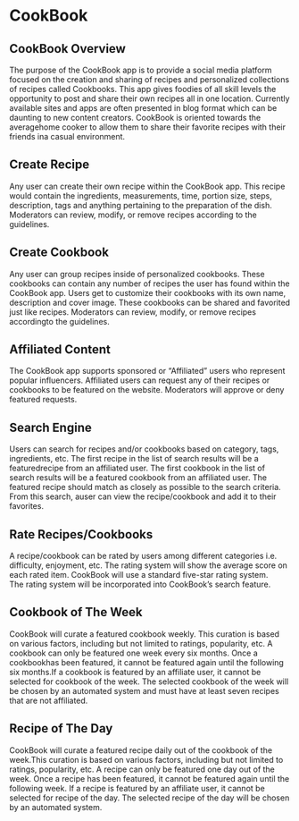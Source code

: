 # CookBook

## CookBook Overview
The purpose of the CookBook app is to provide a social media platform focused on the creation and sharing of recipes and personalized collections of recipes called Cookbooks.
This app gives foodies of all skill levels the opportunity to post and share their own recipes all in one location. 
Currently available sites and apps are often presented in blog format which can be daunting to new content creators. 
CookBook is oriented towards the averagehome cooker to allow them to share their favorite recipes with their friends ina casual environment. 

## Create Recipe
Any user can create their own recipe within the CookBook app. This recipe would contain the ingredients, measurements, time, portion size, steps, description, tags and anything pertaining to the preparation of the dish. 
Moderators can review, modify, or remove recipes according to the guidelines. 

## Create Cookbook
Any user can group recipes inside of personalized cookbooks. 
These cookbooks can contain any number of recipes the user has found within the CookBook app. 
Users get to customize their cookbooks with its own name, description and cover image. These cookbooks can be shared and favorited just like recipes. 
Moderators can review, modify, or remove recipes accordingto the guidelines. 

## Affiliated Content
The CookBook app supports sponsored or “Affiliated” users who represent popular influencers. Affiliated users can request any of their recipes or cookbooks to be featured on the website. 
Moderators will approve or deny featured requests.

## Search Engine
Users can search for recipes and/or cookbooks based on category, tags, ingredients, etc. 
The first recipe in the list of search results will be a featuredrecipe from an affiliated user. The first cookbook in the list of search results will be a featured cookbook from an affiliated user. 
The featured recipe should match as closely as possible to the search criteria. From this search, auser can view the recipe/cookbook and add it to their favorites. 

## Rate Recipes/Cookbooks
A recipe/cookbook can be rated by users among different categories i.e. difficulty, enjoyment, etc. The rating system will show the average score on each rated item. 
CookBook will use a standard five-star rating system.  
The rating system will be incorporated into CookBook’s search feature.   

## Cookbook of The Week
CookBook will curate a featured cookbook weekly. 
This curation is based on various factors, including but not limited to ratings, popularity, etc. A cookbook can only be featured one week every six months. 
Once a cookbookhas been featured, it cannot be featured again until the following six months.If a cookbook is featured by an affiliate user, it cannot be selected for cookbook of the week. 
The selected cookbook of the week will be chosen by an automated system and must have at least seven recipes that are not affiliated. 

## Recipe of The Day
CookBook will curate a featured recipe daily out of the cookbook of the week.This curation is based on various factors, including but not limited to ratings, popularity, etc. 
A recipe can only be featured one day out of the week. Once a recipe has been featured, it cannot be featured again until the following week. 
If a recipe is featured by an affiliate user, it cannot be selected for recipe of the day. 
The selected recipe of the day will be chosen by an automated system.
